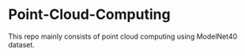 # Point-Cloud-Computing
This repo mainly consists of point cloud computing using ModelNet40 dataset. 
